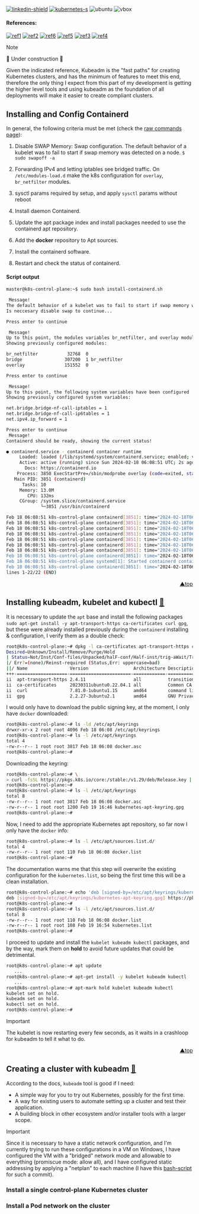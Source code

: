 [![linkedin-shield]][linkedin-url] [![kubernetes-s]][kubernetes-doc] ![ubuntu] ![vbox]

<a name="readme-top"></a>

#### References:
[![ref1]][ref1-L] [![ref2]][ref2-L] [![ref6]][ref6-L] [![ref5]][ref5-L] [![ref3]][ref3-L] [![ref4]][ref4-L]

>[!NOTE]
> :construction: Under construction :construction:

Given the indicated reference, Kubeadm is the "fast paths" for creating Kubernetes clusters, and has the minimum of features to meet this end, therefore the only thing I expect from this part of my development is getting the higher level tools and using kubeadm as the foundation of all deployments will make it easier to create compliant clusters.

## Installing and Config Containerd

In general, the following criteria must be met (check the [raw commands page](https://github.com/kjfigueroa/Catching-UP-K8s/tree/main/Installing/raw-install-containerd.txt)):

1. Disable SWAP Memory: Swap configuration. The default behavior of a kubelet was to fail to start if swap memory was detected on a node. `$ sudo swapoff -a`

2. Forwarding IPv4 and letting iptables see bridged traffic. On `/etc/modules-load.d` make the k8s configuration for `overlay`, `br_netfilter` modules.

3. sysctl params required by setup, and apply `sysctl` params without reboot

4. Install daemon Containerd.

5. Update the apt package index and install packages needed to use the containerd apt repository.

6. Add the **docker** repository to Apt sources.

7. Install the containerd software.

8. Restart and check the status of containerd.

#### Script output
```sh
master@k8s-control-plane:~$ sudo bash install-containerd.sh 

 Message! 
The default behavior of a kubelet was to fail to start if swap memory was detected on a node.
Is neccesary disable swap to continue...

Press enter to continue

 Message! 
Up to this point, the modules variables br_netfilter, and overlay modules have been loaded
Showing previously configured modules:

br_netfilter           32768  0
bridge                307200  1 br_netfilter
overlay               151552  0

Press enter to continue

 Message! 
Up to this point, the following system variables have been configured
Showing previously configured system variables:

net.bridge.bridge-nf-call-iptables = 1
net.bridge.bridge-nf-call-ip6tables = 1
net.ipv4.ip_forward = 1

Press enter to continue
 Message! 
Containerd should be ready, showing the current status!

● containerd.service - containerd container runtime
     Loaded: loaded (/lib/systemd/system/containerd.service; enabled; vendor preset: enabled)
     Active: active (running) since Sun 2024-02-18 06:08:51 UTC; 2s ago
       Docs: https://containerd.io
    Process: 3850 ExecStartPre=/sbin/modprobe overlay (code=exited, status=0/SUCCESS)
   Main PID: 3851 (containerd)
      Tasks: 10
     Memory: 13.0M
        CPU: 132ms
     CGroup: /system.slice/containerd.service
             └─3851 /usr/bin/containerd

Feb 18 06:08:51 k8s-control-plane containerd[3851]: time="2024-02-18T06:08:51.749567761Z" level=info msg="Start subscribing containerd event"   
Feb 18 06:08:51 k8s-control-plane containerd[3851]: time="2024-02-18T06:08:51.750070558Z" level=info msg="Start recovering state"
Feb 18 06:08:51 k8s-control-plane containerd[3851]: time="2024-02-18T06:08:51.750207614Z" level=info msg="Start event monitor"
Feb 18 06:08:51 k8s-control-plane containerd[3851]: time="2024-02-18T06:08:51.750337617Z" level=info msg=serving... address=/run/containerd/con>
Feb 18 06:08:51 k8s-control-plane containerd[3851]: time="2024-02-18T06:08:51.750520577Z" level=info msg=serving... address=/run/containerd/con>
Feb 18 06:08:51 k8s-control-plane containerd[3851]: time="2024-02-18T06:08:51.751726738Z" level=info msg="Start snapshots syncer"
Feb 18 06:08:51 k8s-control-plane containerd[3851]: time="2024-02-18T06:08:51.751881443Z" level=info msg="Start cni network conf syncer for def>
Feb 18 06:08:51 k8s-control-plane containerd[3851]: time="2024-02-18T06:08:51.751896881Z" level=info msg="Start streaming server"
Feb 18 06:08:51 k8s-control-plane systemd[1]: Started containerd container runtime.
Feb 18 06:08:51 k8s-control-plane containerd[3851]: time="2024-02-18T06:08:51.752196171Z" level=info msg="containerd successfully booted in 0.0>
lines 1-22/22 (END)
```

<p align="right"><a href="#readme-top">▲top</a></p> 

## Installing kubeadm, kubelet and kubectl [:link:](https://kubernetes.io/docs/setup/production-environment/tools/kubeadm/install-kubeadm/#installing-kubeadm-kubelet-and-kubectl)

It is necessary to update the `apt` base and install the following packages `sudo apt-get install -y apt-transport-https ca-certificates curl gpg`, but these were already installed previously during the `containerd` installing & configuration, I verify them as a double check:

```sh
root@k8s-control-plane:~# dpkg -l ca-certificates apt-transport-https curl gpg
Desired=Unknown/Install/Remove/Purge/Hold
| Status=Not/Inst/Conf-files/Unpacked/halF-conf/Half-inst/trig-aWait/Trig-pend
|/ Err?=(none)/Reinst-required (Status,Err: uppercase=bad)
||/ Name                Version                 Architecture Description
+++-===================-=======================-============-=======================================================
ii  apt-transport-https 2.4.11                  all          transitional package for https support
ii  ca-certificates     20230311ubuntu0.22.04.1 all          Common CA certificates
ii  curl                7.81.0-1ubuntu1.15      amd64        command line tool for transferring data with URL syntax
ii  gpg                 2.2.27-3ubuntu2.1       amd64        GNU Privacy Guard -- minimalist public key operations
``` 

I would only have to download the public signing key, at the moment, I only have `docker` downloaded:

```sh
root@k8s-control-plane:~# ls -ld /etc/apt/keyrings
drwxr-xr-x 2 root root 4096 Feb 18 06:08 /etc/apt/keyrings
root@k8s-control-plane:~# ls -l /etc/apt/keyrings
total 4
-rw-r--r-- 1 root root 3817 Feb 18 06:08 docker.asc
root@k8s-control-plane:~#
```

Downloading the keyring:
```sh
root@k8s-control-plane:~# \
> curl -fsSL https://pkgs.k8s.io/core:/stable:/v1.29/deb/Release.key | sudo gpg --dearmor -o /etc/apt/keyrings/kubernetes-apt-keyring.gpg
root@k8s-control-plane:~#
root@k8s-control-plane:~# ls -l /etc/apt/keyrings
total 8
-rw-r--r-- 1 root root 3817 Feb 18 06:08 docker.asc
-rw-r--r-- 1 root root 1200 Feb 19 16:46 kubernetes-apt-keyring.gpg
root@k8s-control-plane:~# 
```

Now, I need to add the appropriate Kubernetes apt repository, so far now I only have the `docker` info:
```sh
root@k8s-control-plane:~# ls -l /etc/apt/sources.list.d/
total 4
-rw-r--r-- 1 root root 110 Feb 18 06:08 docker.list
root@k8s-control-plane:~# 
```

The documentation warns me that this step will overwrite the existing configuration for the `kubernetes.list`, so being the first time this will be a clean installation.

```sh
root@k8s-control-plane:~# echo 'deb [signed-by=/etc/apt/keyrings/kubernetes-apt-keyring.gpg] https://pkgs.k8s.io/core:/stable:/v1.29/deb/ /' |tee /etc/apt/sources.list.d/kubernetes.list
deb [signed-by=/etc/apt/keyrings/kubernetes-apt-keyring.gpg] https://pkgs.k8s.io/core:/stable:/v1.29/deb/ /
root@k8s-control-plane:~#
root@k8s-control-plane:~# ls -l /etc/apt/sources.list.d/
total 8
-rw-r--r-- 1 root root 110 Feb 18 06:08 docker.list
-rw-r--r-- 1 root root 108 Feb 19 16:54 kubernetes.list
root@k8s-control-plane:~#
```
I proceed to update and install the `kubelet kubeadm kubectl` packages, and by the way, mark them on **hold** to avoid future updates that could be detrimental.

```sh
root@k8s-control-plane:~# apt update
   ...
root@k8s-control-plane:~# apt-get install -y kubelet kubeadm kubectl
   ...
root@k8s-control-plane:~# apt-mark hold kubelet kubeadm kubectl
kubelet set on hold.
kubeadm set on hold.
kubectl set on hold.
root@k8s-control-plane:~#
```
>[!IMPORTANT]
>The kubelet is now restarting every few seconds, as it waits in a crashloop for kubeadm to tell it what to do.

<p align="right"><a href="#readme-top">▲top</a></p> 


## Creating a cluster with kubeadm [:link:](https://kubernetes.io/docs/setup/production-environment/tools/kubeadm/create-cluster-kubeadm/)

According to the docs, `kubeadm` tool is good if I need:

* A simple way for you to try out Kubernetes, possibly for the first time.
* A way for existing users to automate setting up a cluster and test their application.
* A building block in other ecosystem and/or installer tools with a larger scope.

>[!IMPORTANT]
>Since it is necessary to have a static network configuration, and I'm currently trying to run these configurations in a VM on Windows, I have configured the VM with a "bridged" network mode and allowable to everything (promiscue mode: allow all), and I have configured static addressing by applying a "netplan" to each machine (I have this [bash-script](https://github.com/kjfigueroa/bash-scripts/blob/main/statics-ip-ubuntu-vm.sh) for such a commit).

### Install a single control-plane Kubernetes cluster



### Install a Pod network on the cluster

[linkedin-shield]: https://img.shields.io/badge/LinkedIn-0077B5?style=for-the-badge&logo=linkedin&logoColor=white
[linkedin-url]: https://www.linkedin.com/in/kjfigueroa/
[kubernetes-doc]: https://kubernetes.io/docs/home/
[kubernetes-s]: https://img.shields.io/badge/kubernetes-%23326ce5.svg?style=for-the-badge&logo=kubernetes&logoColor=white
[vbox]: https://img.shields.io/badge/VirtualBox-183A61?logo=virtualbox&logoColor=white&style=for-the-badge
[ubuntu]: https://img.shields.io/badge/Ubuntu-E95420?style=for-the-badge&logo=ubuntu&logoColor=white 
[ref1]: https://img.shields.io/badge/glossary-kubeadm-blue
[ref1-L]: https://kubernetes.io/docs/reference/setup-tools/kubeadm/
[ref2]: https://img.shields.io/badge/install-kubeadm-blue
[ref2-L]: https://kubernetes.io/docs/setup/production-environment/tools/kubeadm/install-kubeadm/
[ref3]: https://img.shields.io/badge/set_up-containerd-212121
[ref3-L]: https://kubernetes.io/docs/setup/production-environment/container-runtimes/
[ref4]: https://img.shields.io/badge/production_environment_tools-containerd-212121
[ref4-L]: https://kubernetes.io/docs/setup/production-environment/tools/kubeadm/
[ref5]: https://img.shields.io/badge/ports_and_protocols-kubeadm-blue
[ref5-L]: https://kubernetes.io/docs/reference/networking/ports-and-protocols/
[ref6]: https://img.shields.io/badge/create_a_cluster-kubeadm-blue
[ref6-L]: https://kubernetes.io/docs/setup/production-environment/tools/kubeadm/create-cluster-kubeadm/